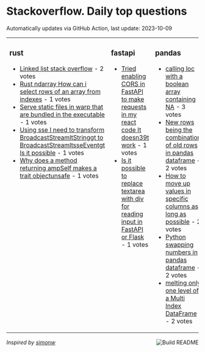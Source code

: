# Stackoverflow. Daily top questions 

Automatically updates via GitHub Action, last update: <!-- date starts -->2023-10-09<!-- date ends -->


<table><tr><td valign="top" width="33%">

### rust
<!-- rust starts -->
* [Linked list stack overflow](https://stackoverflow.com/questions/77260271/linked-list-stack-overflow) - 2 votes
* [Rust ndarray How can i select rows of an array from indexes](https://stackoverflow.com/questions/77259899/rust-ndarray-how-can-i-select-rows-of-an-array-from-indexes) - 1 votes
* [Serve static files in warp that are bundled in the executable](https://stackoverflow.com/questions/77257503/serve-static-files-in-warp-that-are-bundled-in-the-executable) - 1 votes
* [Using sse I need to transform BroadcastStreamltStringgt to BroadcastStreamltsseEventgt Is it possible](https://stackoverflow.com/questions/77261121/using-sse-i-need-to-transform-broadcaststreamstring-to-broadcaststreamsse) - 1 votes
* [Why does a method returning ampSelf makes a trait objectunsafe](https://stackoverflow.com/questions/77260816/why-does-a-method-returning-self-makes-a-trait-object-unsafe) - 1 votes
<!-- rust ends -->
</td><td valign="top" width="34%">


### fastapi
<!-- fastapi starts -->
* [Tried enabling CORS in FastAPI to make requests in my react code It doesn39t work](https://stackoverflow.com/questions/77256332/tried-enabling-cors-in-fastapi-to-make-requests-in-my-react-code-it-doesnt-wor) - 1 votes
* [Is it possible to replace textarea with div for reading input in FastAPI or Flask](https://stackoverflow.com/questions/77254169/is-it-possible-to-replace-textarea-with-div-for-reading-input-in-fastapi-or-fla) - 1 votes
<!-- fastapi ends -->
</td><td valign="top" width="34%">


### pandas
<!-- pandas starts -->
* [calling loc with a boolean array containing NA](https://stackoverflow.com/questions/77253713/calling-loc-with-a-boolean-array-containing-na) - 3 votes
* [New rows being the combination of old rows in pandas dataframe](https://stackoverflow.com/questions/77258156/new-rows-being-the-combination-of-old-rows-in-pandas-dataframe) - 2 votes
* [How to move up values in specific columns as long as possible](https://stackoverflow.com/questions/77257750/how-to-move-up-values-in-specific-columns-as-long-as-possible) - 2 votes
* [Python swapping numbers in pandas dataframe](https://stackoverflow.com/questions/77260717/python-swapping-numbers-in-pandas-dataframe) - 2 votes
* [melting only one level of a Multi Index DataFrame](https://stackoverflow.com/questions/77257822/melting-only-one-level-of-a-multi-index-dataframe) - 2 votes
<!-- pandas ends -->
</td></tr></table>

<a href="https://github.com/hp0404/hp0404/actions"><img src="https://github.com/hp0404/hp0404/workflows/Build%20README/badge.svg" align="right" alt="Build README"></a> <p>*Inspired by  [simonw](https://github.com/simonw/simonw)*</p>
